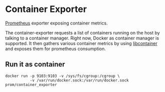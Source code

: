 # Container Exporter
[Prometheus](https://github.com/prometheus/prometheus) exporter exposing container metrics.

The container-exporter requests a list of containers running on the host by talking to a 
container manager. Right now, Docker as container manager is supported.
It then gathers various container metrics by using [libcontainer](https://github.com/docker/libcontainer)
and exposes them for prometheus consumption.

## Run it as container

    docker run -p 9103:9103 -v /sys/fs/cgroup:/cgroup \
               -v /var/run/docker.sock:/var/run/docker.sock prom/container_exporter
